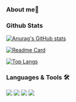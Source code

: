 ### About me👋

### Github Stats

[![Anurag's GitHub stats](https://github-readme-stats.vercel.app/api?username=DiMino-0&count_private=true&theme=radical&show_icons=true)](https://jdimino.dev)

[![Readme Card](https://github-readme-stats.vercel.app/api/pin/?username=DiMino-0&repo=Rapid-React-2022&theme=dark)](https://github.com/anuraghazra/github-readme-stats)

[![Top Langs](https://github-readme-stats.vercel.app/api/top-langs/?username=DiMino-0&theme=dark)](https://github.com/anuraghazra/github-readme-stats)

### Languages & Tools :hammer_and_wrench:

![](https://img.shields.io/badge/Code-Java-informational?style=flat&logo=java&Color=white&color=2bbc8a)
![](https://img.shields.io/badge/Code-Python-informational?style=flat&logo=python&Color=white&color=2bbc8a)
![](https://img.shields.io/badge/Code-HTML-informational?style=flat&logo=HTML&Color=white&color=2bbc8a)
![](https://img.shields.io/badge/Code-CSS-informational?style=flat&logo=CSS&Color=white&color=2bbc8a)


<!--
**DiMino-0/DiMino-0** is a ✨ _special_ ✨ repository because its `README.md` (this file) appears on your GitHub profile.

Here are some ideas to get you started:

- 🔭 I’m currently working on ...
- 🌱 I’m currently learning ...
- 👯 I’m looking to collaborate on ...
- 🤔 I’m looking for help with ...
- 💬 Ask me about ...
- 📫 How to reach me: ...
- 😄 Pronouns: ...
- ⚡ Fun fact: ...
-->
